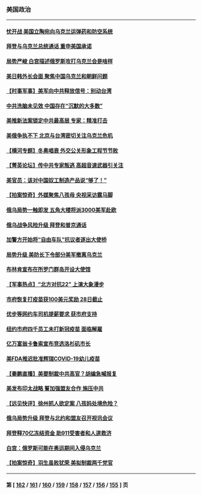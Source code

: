 ### 美国政治
---
#### [忧开战 美国立陶宛向乌克兰运弹药和防空系统](../../pages/ncid1078159/n13574637.md) 
#### [拜登与乌克兰总统通话 重申美国承诺](../../pages/ncid1078159/n13574536.md) 
#### [局势严峻 白宫描述俄罗斯攻打乌克兰会是啥样](../../pages/ncid1078159/n13574592.md) 
#### [美日韩外长会面 聚焦中国乌克兰和朝鲜问题](../../pages/ncid1078159/n13574236.md) 
#### [【时事军事】美军向中共释放信号：别动台湾](../../pages/ncid1078159/n13573988.md) 
#### [中共洗脑未见效 中国存在“沉默的大多数”](../../pages/ncid1078159/n13573794.md) 
#### [美推新法案锁定中共最高层 专家：精准打击](../../pages/ncid1078159/n13573185.md) 
#### [美俄争执不下 北京与台湾密切关注乌克兰危机](../../pages/ncid1078159/n13572803.md) 
#### [【横河专题】冬奥唱衰 外交公关形象工程节节败](../../pages/ncid1078159/n13573078.md) 
#### [【菁英论坛】传中共专家叛逃 高超音速武器引关注](../../pages/ncid1078159/n13572961.md) 
#### [美官员：该对中国奴工制造产品说“够了！”](../../pages/ncid1078159/n13573026.md) 
#### [【拍案惊奇】外媒聚焦八孩母 央视采访露马脚](../../pages/ncid1078159/n13572693.md) 
#### [俄乌局势一触即发 五角大楼将派3000美军赴欧](../../pages/ncid1078159/n13572947.md) 
#### [俄乌战争风险升级 拜登和普京通话](../../pages/ncid1078159/n13572724.md) 
#### [加警方开始将“自由车队”抗议者逐出大使桥](../../pages/ncid1078159/n13572691.md) 
#### [局势升级 美防长下令部分美军撤离乌克兰](../../pages/ncid1078159/n13572594.md) 
#### [布林肯宣布在所罗门群岛开设大使馆](../../pages/ncid1078159/n13572448.md) 
#### [【军事热点】“北方对抗22” 上演大象漫步](../../pages/ncid1078159/n13572119.md) 
#### [市府恢复打疫苗获100美元奖励 28日截止](../../pages/ncid1078159/n13571860.md) 
#### [优步等网约车司机提薪要求 获市府支持](../../pages/ncid1078159/n13571845.md) 
#### [纽约市府四千员工未打新冠疫苗 面临解雇](../../pages/ncid1078159/n13571863.md) 
#### [亿万富翁卡鲁索宣布竞选洛杉矶市长](../../pages/ncid1078159/n13571696.md) 
#### [美FDA推迟批准辉瑞COVID-19幼儿疫苗](../../pages/ncid1078159/n13571520.md) 
#### [【秦鹏直播】美要制裁中共高官？胡编急喊报复](../../pages/ncid1078159/n13571459.md) 
#### [美发布印太战略 誓加强盟友合作 施压中共](../../pages/ncid1078159/n13571209.md) 
#### [【远见快评】徐州抓人欲定案 八孩妈处境危险？](../../pages/ncid1078159/n13571449.md) 
#### [俄乌局势升级 拜登与北约和盟友召开视讯会议](../../pages/ncid1078159/n13571374.md) 
#### [拜登释70亿冻结资金 助911受害者和人道救济](../../pages/ncid1078159/n13571185.md) 
#### [白宫：俄罗斯可能在奥运期间入侵乌克兰](../../pages/ncid1078159/n13571293.md) 
#### [【拍案惊奇】羽生虽败犹荣 美拟制裁两千党官](../../pages/ncid1078159/n13570577.md) 

---
#### 第 [ [162](./162.md) / [161](./161.md) / [160](./160.md) / [159](./159.md) / [158](./158.md) / [157](./157.md) / [156](./156.md) / [155](./155.md) ] 页
